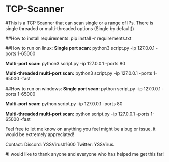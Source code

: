 # TCP-Scanner
#This is a TCP Scanner that can scan single or a range of IPs. There is single threaded or multi-threaded options (Single by default))


##How to install requirements:
  pip install -r requirements.txt


##How to run on linux:
  **Single port scan:** python3 script.py -ip 127.0.0.1 -ports 1-65000
  
  **Multi-port scan:** python3 script.py -ip 127.0.0.1 -ports 80
  
  **Multi-threaded multi-port scan:** python3 script.py -ip 127.0.0.1 -ports 1-65000 -fast


##How to run on windows:
  **Single port scan:** python script.py -ip 127.0.0.1 -ports 1-65000
  
  **Multi-port scan:** python script.py -ip 127.0.0.1 -ports 80
  
  **Multi-threaded multi-port scan:** python script.py -ip 127.0.0.1 -ports 1-65000 -fast
  
  
Feel free to let me know on anything you feel might be a bug or issue, it would be extremely appreciated!

Contact:
  Discord: YSSVirus#1600
  Twitter: YSSVirus
  
  
#I would like to thank anyone and everyone who has helped me get this far!
